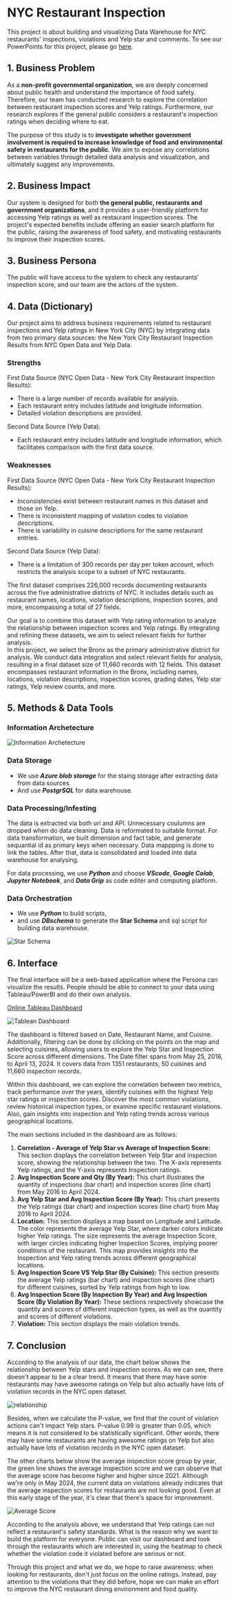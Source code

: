 # NYC Restaurant Inspection

This project is about building and visualizing Data Warehouse for NYC restaurants' inspections, violations and Yelp star and comments. To see our PowerPoints for this project, please go [here](/Data%20Warehousing%20Term%20Project.pdf).

## 1. Business Problem

As a **non-profit governmental organization**, we are deeply concerned about public health and understand the importance of food safety. Therefore, our team has conducted research to explore the correlation between restaurant inspection scores and Yelp ratings. Furthermore, our research explores if the general public considers a restaurant's inspection ratings when deciding where to eat.

The purpose of this study is to **investigate whether government involvement is required to increase knowledge of food and environmental safety in restaurants for the public**. We aim to expose any correlations between variables through detailed data analysis and visualization, and ultimately suggest any improvements.

## 2. Business Impact

Our system is designed for both **the general public, restaurants and government organizations**, and it provides a user-friendly platform for accessing Yelp ratings as well as restaurant inspection scores. The project's expected benefits include offering an easier search platform for the public, raising the awareness of food safety, and motivating restaurants to improve their inspection scores.

## 3. Business Persona

The public will have access to the system to check any restaurants’ inspection score, and our team are the actors of the system. 

## 4. Data (Dictionary)

Our project aims to address business requirements related to restaurant inspections and Yelp ratings in New York City (NYC) by integrating data from two primary data sources: the New York City Restaurant Inspection Results from NYC Open Data and Yelp Data.

### **Strengths**

First Data Source (NYC Open Data - New York City Restaurant Inspection Results):

- There is a large number of records available for analysis.
- Each restaurant entry includes latitude and longitude information.
- Detailed violation descriptions are provided.

Second Data Source (Yelp Data):

- Each restaurant entry includes latitude and longitude information, which facilitates comparison with the first data source.

### **Weaknesses**

First Data Source (NYC Open Data - New York City Restaurant Inspection Results):

- Inconsistencies exist between restaurant names in this dataset and those on Yelp.
- There is inconsistent mapping of violation codes to violation descriptions.
- There is variability in cuisine descriptions for the same restaurant entries.

Second Data Source (Yelp Data):

- There is a limitation of 300 records per day per token account, which restricts the analysis scope to a subset of NYC restaurants.

The first dataset comprises 226,000 records documenting restaurants across the five administrative districts of NYC. It includes details such as restaurant names, locations, violation descriptions, inspection scores, and more, encompassing a total of 27 fields.

Our goal is to combine this dataset with Yelp rating information to analyze the relationship between inspection scores and Yelp ratings. By integrating and refining these datasets, we aim to select relevant fields for further analysis.</br>
In this project, we select the Bronx as the primary administrative district for analysis. We conduct data integration and select relevant fields for analysis, resulting in a final dataset size of 11,660 records with 12 fields. This dataset encompasses restaurant information in the Bronx, including names, locations, violation descriptions, inspection scores, grading dates, Yelp star ratings, Yelp review counts, and more.

## 5. Methods & Data Tools

### Information Archetecture

![Information Archetecture](/pictures/Information%20Architecture.png)

### Data Storage

- We use ***Azure blob storage*** for the staing storage after extracting data from data sources.
- And use ***PostgrSQL*** for data warehouse.

### Data Processing/Infesting

The data is extracted via both url and API. Unnecessary coulumns are dropped when do data cleaning. Data is reformated to suitable format. For data transformation, we built dimension and fact table, and generate sequantial id as primary keys when necessary. Data mappping is done to link the tables. After that, data is consolidated and loaded into data warehouse for analysing. </br>

For data processing, we use ***Python*** and choose ***VScode***, ***Google Colab***, ***Jupyter Notebook***, and ***Data Grip*** as code editer and computing platform.

### Data Orchestration

- We use ***Python*** to build scripts,
- and use ***DBschema*** to generate the **Star Schema** and sql script for building data warehouse.

![Star Schema](/model/DBschema_pic.png)

## 6. Interface

The final interface will be a web-based application where the Persona can visualize the results.  People should be able to connect to your  data using Tableau/PowerBI and do their own analysis.

[Online Tableau Dashboard](https://public.tableau.com/app/profile/shanlinna/viz/NYCRestaurant_17143574410070/Dashboard)

![Tablean Dashboard](/pictures/Dashboard.jpg)

The dashboard is filtered based on Date, Restaurant Name, and Cuisine. Additionally, filtering can be done by clicking on the points on the map and selecting cuisines, allowing users to explore the Yelp Star and Inspection Score across different dimensions. The Date filter spans from May 25, 2016, to April 13, 2024.  It covers data from 1351 restaurants, 50 cuisines and 11,660 inspection records.

Within this dashboard, we can explore the correlation between two metrics, track performance over the years, identify cuisines with the highest Yelp star ratings or inspection scores. Discover the most common violations, review historical inspection types, or examine specific restaurant violations. Also, gain insights into inspection and Yelp rating trends across various geographical locations.

The main sections included in the dashboard are as follows:

1. **Correlation - Average of Yelp Star vs Average of Inspection Score:**
   This section displays the correlation between Yelp Star and inspection score, showing the relationship between the two. The X-axis represents Yelp ratings, and the Y-axis represents Inspection ratings.
2. **Avg Inspection Score and Qty (By Year):**
   This chart illustrates the quantity of inspections (bar chart) and inspection scores (line chart) from May 2016 to April 2024.
3. **Avg Yelp Star and Avg Inspection Score (By Year):**
   This chart presents the Yelp ratings (bar chart) and inspection scores (line chart) from May 2016 to April 2024.
4. **Location:**
   This section displays a map based on Longitude and Latitude. The color represents the average Yelp Star, where darker colors indicate higher Yelp ratings. The size represents the average Inspection Score, with larger circles indicating higher Inspection Scores, implying poorer conditions of the restaurant. This map provides insights into the Inspection and Yelp rating trends across different geographical locations.
5. **Avg Inspection Score VS Yelp Star (By Cuisine):**
   This section presents the average Yelp ratings (bar chart) and inspection scores (line chart) for different cuisines, sorted by Yelp ratings from high to low.
6. **Avg Inspection Score (By Inspection By Year) and Avg Inspection Score (By Violation By Year):**
   These sections respectively showcase the quantity and scores of different inspection types, as well as the quantity and scores of different violations.
7. **Violation:**
    This section displays the main violation trends.

## 7. Conclusion

According to the analysis of our data, the chart below shows the relationship between Yelp stars and inspection scores. As we can see, there doesn't appear to be a clear trend. It means that there may have some restaurants may have awesome ratings on Yelp but also actually have lots of violation records in the NYC open dataset.

![relationship](/pictures/Relationship%20Between%20Yelp%20Stars%20and%20Inspection%20Score.png)

Besides, when we calculate the P-value, we find that the count of violation actions can't impact Yelp stars. P-value 0.99 is greater than 0.05, which means it is not considered to be statistically significant. Other words, there may have some restaurants are having awesome  ratings on Yelp but also actually have lots of violation records in the NYC open dataset.

The other charts below show the average inspection score group by year, the green line shows the average inspection score and we can observe that the average score has become higher and higher since 2021. Although we're only in May 2024, the current data on violations already indicates that the average inspection scores for restaurants are not looking good. Even at this early stage of the year, it's clear that there's space for improvement.

![Average Score](/pictures/Average%20Inspection%20Score.png)

According to the analysis above, we understand that Yelp ratings can not reflect a restaurant's safety standards. What is the reason why we want to build the platform for everyone. Public can visit our dashboard and look through the restaurants which are interested in, using the heatmap to check whether the violation code it violated before are serious or not.

Through this project and what we do, we hope to raise awareness: when looking for restaurants, don't just focus on the online ratings. Instead, pay attention to the violations that they did before, hope we can make an effort to improve the NYC restaurant dining environment and food quality.
